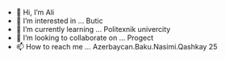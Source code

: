 - 👋 Hi, I’m Ali
- 👀 I’m interested in ... Butic
- 🌱 I’m currently learning ... Politexnik univercity
- 💞️ I’m looking to collaborate on ... Progect
- 📫 How to reach me ... Azerbaycan.Baku.Nasimi.Qashkay 25

<!---
Gagula0017/Gagula0017 is a ✨ special ✨ repository because its `README.md` (this file) appears on your GitHub profile.
You can click the Preview link to take a look at your changes.
--->
